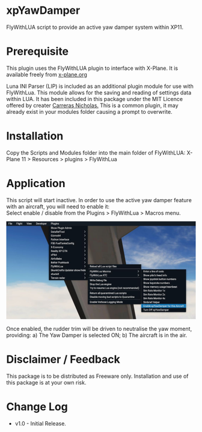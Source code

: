 # xpYawDamper
FlyWithLUA script to provide an active yaw damper system within XP11.

Prerequisite
============
This plugin uses the FlyWithLUA plugin to interface with X-Plane.
It is available freely from [x-plane.org](https://forums.x-plane.org/index.php?/files/file/38445-flywithlua-ng-next-generation-edition-for-x-plane-11-win-lin-mac/) 

Luna INI Parser (LIP) is included as an additional plugin module for use with FlyWithLua. This module allows for the saving and reading of settings data within LUA. It has been included in this package under the MIT Licence offered by creater [Carreras Nicholas.](https://github.com/Dynodzzo/Lua_INI_Parser) This is a common plugin, it may already exist in your modules folder causing a prompt to overwrite.

Installation
============

Copy the Scripts and Modules folder into the main folder of FlyWithLUA: 
X-Plane 11 > Resources > plugins > FlyWithLua

Application
============
This script will start inactive. In order to use the active yaw damper feature with an aircraft, you will need to enable it:<br>
Select enable / disable from the Plugins > FlyWithLua > Macros menu.

![xpYD](https://github.com/N1K340/xpYawDamper/blob/f5361176df047f72de71f60b90c7cb86bac52de1/src/xpYD_Menu.JPG)

Once enabled, the rudder trim will be driven to neutralise the yaw moment, providing:
a) The Yaw Damper is selected ON;
b) The aircraft is in the air.

Disclaimer / Feedback
=====================

This package is to be distributed as Freeware only.
Installation and use of this package is at your own risk. 

Change Log
==========
* v1.0 - Initial Release.

